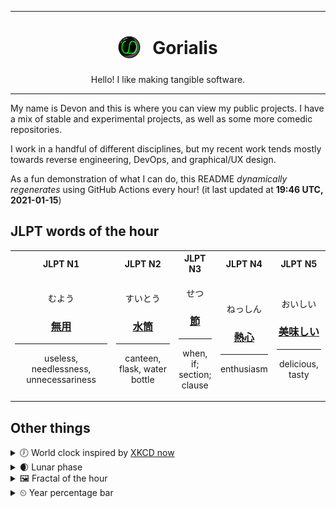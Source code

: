 ***

<h1 align="center">
<sub>
    <img src="readme/resources/avatar.png" height="36">
</sub>
&nbsp;
Gorialis
</h1>
<p align="center">
Hello! I like making tangible software.
</p>

***

My name is Devon and this is where you can view my public projects. I have a mix of stable and experimental projects, as well as some more comedic repositories.

I work in a handful of different disciplines, but my recent work tends mostly towards reverse engineering, DevOps, and graphical/UX design.

As a fun demonstration of what I can do, this README *dynamically regenerates* using GitHub Actions every hour! (it last updated at **19:46 UTC, 2021-01-15**)

<h2>JLPT words of the hour</h2>
<table>
    <tr>
        <th>JLPT N1</th>
        <th>JLPT N2</th>
        <th>JLPT N3</th>
        <th>JLPT N4</th>
        <th>JLPT N5</th>
    </tr>
    <tr>
        <td>
            <p align="center">むよう</p>
            <h3 align="center"><b><a href="https://jisho.org/search/%E7%84%A1%E7%94%A8">無用</a></b></h3>
            <hr>
            <p align="center">useless,<wbr> needlessness,<wbr> unnecessariness</p>
        </td>
        <td>
            <p align="center">すいとう</p>
            <h3 align="center"><b><a href="https://jisho.org/search/%E6%B0%B4%E7%AD%92">水筒</a></b></h3>
            <hr>
            <p align="center">canteen,<wbr> flask,<wbr> water bottle</p>
        </td>
        <td>
            <p align="center">せつ</p>
            <h3 align="center"><b><a href="https://jisho.org/search/%E7%AF%80">節</a></b></h3>
            <hr>
            <p align="center">when,<wbr> if;<br> section;<br> clause</p>
        </td>
        <td>
            <p align="center">ねっしん</p>
            <h3 align="center"><b><a href="https://jisho.org/search/%E7%86%B1%E5%BF%83">熱心</a></b></h3>
            <hr>
            <p align="center">enthusiasm</p>
        </td>
        <td>
            <p align="center">おいしい</p>
            <h3 align="center"><b><a href="https://jisho.org/search/%E7%BE%8E%E5%91%B3%E3%81%97%E3%81%84">美味しい</a></b></h3>
            <hr>
            <p align="center">delicious,<wbr> tasty</p>
        </td>
    </tr>
</table>

<h2>Other things</h2>
<details>
<summary>🕖  World clock inspired by <a href="https://xkcd.com/now">XKCD now</a></summary>

> <img src="generated/now.png" width="512">

</details>
<details>
<summary>🌒 Lunar phase</summary>

The moon is approximately 10.90% through its phase (Waxing Crescent).

</details>
<details>
<summary>&#x1f5bc; Fractal of the hour</summary>

> <img src="generated/fractal.png" width="512">

</details>
<details>
<summary>&#x23f2; Year percentage bar</summary>
<pre><code>2021 [▁▁▁▁▁▁▁▁▁▁▁▁▁▁▁▁▁▁▁▁] 4.06%</code></pre>
</details>
